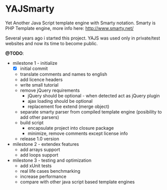 YAJSmarty
=======

Yet Another Java Script template engine with Smarty notation. 
Smarty is PHP Template engine, more info here: http://www.smarty.net/

Several years ago i started this project. YAJS was used only in private/test websites and now its time to become public.

**@TODO**:
- milestone 1 - initialize
	- [x] initial commit
	- translate comments and names to english
	- add licence headers
	- write small tutorial
	- remove jQuery requirements
		- jQuery should be optional - when detected act as jQuery plugin
		- ajax loading should be optional
		- replacement foe extend (merge object)
	- separate smarty parser from compiled template engine (posibility to add other parsers)
	- build script
		- encapsulate project into closure package
		- minimize, remove comments except license info
	- release 1.0 version
- milestone 2 - extendex features
	- add arrays support
	- add loops support
- milestone 3 - testing and optimization
	- add xUnit tests
	- real life cases benchmarking
	- increase performance
	- compare with other java script based template engines

